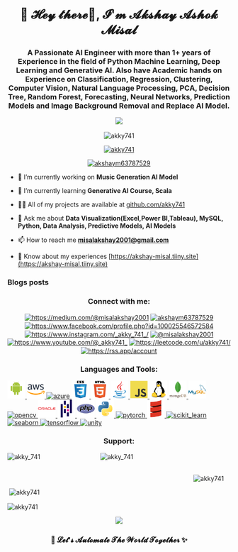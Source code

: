 <h1 align="center">🚀 𝓗𝓮𝔂 𝓽𝓱𝓮𝓻𝓮👋, 𝓘'𝓶 𝓐𝓴𝓼𝓱𝓪𝔂 𝓐𝓼𝓱𝓸𝓴 𝓜𝓲𝓼𝓪𝓵</h1>
<h3 align="center">A Passionate AI Engineer with more than 1+ years of Experience in the field of Python Machine Learning, Deep Learning and Generative AI. Also have Academic hands on Experience on Classification, Regression, Clustering, Computer Vision, Natural Language Processing, PCA, Decision Tree, Random Forest, Forecasting, Neural Networks, Prediction Models and Image Background Removal and Replace AI Model.</h3>

<p align="center">
  <img src="https://media.giphy.com/media/3o7abKhOpu0NwenH3O/giphy.gif" width="160" />
</p>

<p align="center"> <img src="https://komarev.com/ghpvc/?username=akky741&label=Profile%20views&color=0e75b6&style=flat" alt="akky741" /> </p>

<p align="center"> <a href="https://github.com/ryo-ma/github-profile-trophy"><img src="https://github-profile-trophy.vercel.app/?username=akky741" alt="akky741" /></a> </p>

<p align="center"> <a href="https://twitter.com/akshaym63787529" target="blank"><img src="https://img.shields.io/twitter/follow/akshaym63787529?logo=twitter&style=for-the-badge" alt="akshaym63787529" /></a> </p>

- 🔭 I’m currently working on **Music Generation AI Model**

- 🌱 I’m currently learning **Generative AI Course, Scala**

- 👨‍💻 All of my projects are available at [github.com/akky741](github.com/akky741)

- 💬 Ask me about **Data Visualization(Excel,Power BI,Tableau), MySQL, Python, Data Analysis, Predictive Models, AI Models**

- 📫 How to reach me **misalakshay2001@gmail.com**

- 📄 Know about my experiences [https://akshay-misal.tiiny.site](https://akshay-misal.tiiny.site)

### Blogs posts
<!-- BLOG-POST-LIST:START -->
<!-- BLOG-POST-LIST:END -->

<h3 align="center">Connect with me:</h3>
<p align="center">
<a href="https://dev.to/https://medium.com/@misalakshay2001" target="blank"><img align="center" src="https://raw.githubusercontent.com/rahuldkjain/github-profile-readme-generator/master/src/images/icons/Social/devto.svg" alt="https://medium.com/@misalakshay2001" height="30" width="40" /></a>
<a href="https://twitter.com/akshaym63787529" target="blank"><img align="center" src="https://raw.githubusercontent.com/rahuldkjain/github-profile-readme-generator/master/src/images/icons/Social/twitter.svg" alt="akshaym63787529" height="30" width="40" /></a>
<a href="https://fb.com/https://www.facebook.com/profile.php?id=100025546572584" target="blank"><img align="center" src="https://raw.githubusercontent.com/rahuldkjain/github-profile-readme-generator/master/src/images/icons/Social/facebook.svg" alt="https://www.facebook.com/profile.php?id=100025546572584" height="30" width="40" /></a>
<a href="https://instagram.com/https://www.instagram.com/_akky_741_/" target="blank"><img align="center" src="https://raw.githubusercontent.com/rahuldkjain/github-profile-readme-generator/master/src/images/icons/Social/instagram.svg" alt="https://www.instagram.com/_akky_741_/" height="30" width="40" /></a>
<a href="https://medium.com/@misalakshay2001" target="blank"><img align="center" src="https://raw.githubusercontent.com/rahuldkjain/github-profile-readme-generator/master/src/images/icons/Social/medium.svg" alt="@misalakshay2001" height="30" width="40" /></a>
<a href="https://www.youtube.com/c/https://www.youtube.com/@_akky741_" target="blank"><img align="center" src="https://raw.githubusercontent.com/rahuldkjain/github-profile-readme-generator/master/src/images/icons/Social/youtube.svg" alt="https://www.youtube.com/@_akky741_" height="30" width="40" /></a>
<a href="https://www.leetcode.com/https://leetcode.com/u/akky741/" target="blank"><img align="center" src="https://raw.githubusercontent.com/rahuldkjain/github-profile-readme-generator/master/src/images/icons/Social/leet-code.svg" alt="https://leetcode.com/u/akky741/" height="30" width="40" /></a>
<a href="/https://rss.app/account" target="blank"><img align="center" src="https://raw.githubusercontent.com/rahuldkjain/github-profile-readme-generator/master/src/images/icons/Social/rss.svg" alt="https://rss.app/account" height="30" width="40" /></a>
</p>

<h3 align="center">Languages and Tools:</h3>
<p align="left"> <a href="https://developer.android.com" target="_blank" rel="noreferrer"> <img src="https://raw.githubusercontent.com/devicons/devicon/master/icons/android/android-original-wordmark.svg" alt="android" width="40" height="40"/> </a> <a href="https://aws.amazon.com" target="_blank" rel="noreferrer"> <img src="https://raw.githubusercontent.com/devicons/devicon/master/icons/amazonwebservices/amazonwebservices-original-wordmark.svg" alt="aws" width="40" height="40"/> </a> <a href="https://azure.microsoft.com/en-in/" target="_blank" rel="noreferrer"> <img src="https://www.vectorlogo.zone/logos/microsoft_azure/microsoft_azure-icon.svg" alt="azure" width="40" height="40"/> </a> <a href="https://www.w3schools.com/css/" target="_blank" rel="noreferrer"> <img src="https://raw.githubusercontent.com/devicons/devicon/master/icons/css3/css3-original-wordmark.svg" alt="css3" width="40" height="40"/> </a> <a href="https://www.w3.org/html/" target="_blank" rel="noreferrer"> <img src="https://raw.githubusercontent.com/devicons/devicon/master/icons/html5/html5-original-wordmark.svg" alt="html5" width="40" height="40"/> </a> <a href="https://www.java.com" target="_blank" rel="noreferrer"> <img src="https://raw.githubusercontent.com/devicons/devicon/master/icons/java/java-original.svg" alt="java" width="40" height="40"/> </a> <a href="https://developer.mozilla.org/en-US/docs/Web/JavaScript" target="_blank" rel="noreferrer"> <img src="https://raw.githubusercontent.com/devicons/devicon/master/icons/javascript/javascript-original.svg" alt="javascript" width="40" height="40"/> </a> <a href="https://www.linux.org/" target="_blank" rel="noreferrer"> <img src="https://raw.githubusercontent.com/devicons/devicon/master/icons/linux/linux-original.svg" alt="linux" width="40" height="40"/> </a> <a href="https://www.mongodb.com/" target="_blank" rel="noreferrer"> <img src="https://raw.githubusercontent.com/devicons/devicon/master/icons/mongodb/mongodb-original-wordmark.svg" alt="mongodb" width="40" height="40"/> </a> <a href="https://www.mysql.com/" target="_blank" rel="noreferrer"> <img src="https://raw.githubusercontent.com/devicons/devicon/master/icons/mysql/mysql-original-wordmark.svg" alt="mysql" width="40" height="40"/> </a> <a href="https://opencv.org/" target="_blank" rel="noreferrer"> <img src="https://www.vectorlogo.zone/logos/opencv/opencv-icon.svg" alt="opencv" width="40" height="40"/> </a> <a href="https://www.oracle.com/" target="_blank" rel="noreferrer"> <img src="https://raw.githubusercontent.com/devicons/devicon/master/icons/oracle/oracle-original.svg" alt="oracle" width="40" height="40"/> </a> <a href="https://pandas.pydata.org/" target="_blank" rel="noreferrer"> <img src="https://raw.githubusercontent.com/devicons/devicon/2ae2a900d2f041da66e950e4d48052658d850630/icons/pandas/pandas-original.svg" alt="pandas" width="40" height="40"/> </a> <a href="https://www.php.net" target="_blank" rel="noreferrer"> <img src="https://raw.githubusercontent.com/devicons/devicon/master/icons/php/php-original.svg" alt="php" width="40" height="40"/> </a> <a href="https://www.python.org" target="_blank" rel="noreferrer"> <img src="https://raw.githubusercontent.com/devicons/devicon/master/icons/python/python-original.svg" alt="python" width="40" height="40"/> </a> <a href="https://pytorch.org/" target="_blank" rel="noreferrer"> <img src="https://www.vectorlogo.zone/logos/pytorch/pytorch-icon.svg" alt="pytorch" width="40" height="40"/> </a> <a href="https://www.scala-lang.org" target="_blank" rel="noreferrer"> <img src="https://raw.githubusercontent.com/devicons/devicon/master/icons/scala/scala-original.svg" alt="scala" width="40" height="40"/> </a> <a href="https://scikit-learn.org/" target="_blank" rel="noreferrer"> <img src="https://upload.wikimedia.org/wikipedia/commons/0/05/Scikit_learn_logo_small.svg" alt="scikit_learn" width="40" height="40"/> </a> <a href="https://seaborn.pydata.org/" target="_blank" rel="noreferrer"> <img src="https://seaborn.pydata.org/_images/logo-mark-lightbg.svg" alt="seaborn" width="40" height="40"/> </a> <a href="https://www.tensorflow.org" target="_blank" rel="noreferrer"> <img src="https://www.vectorlogo.zone/logos/tensorflow/tensorflow-icon.svg" alt="tensorflow" width="40" height="40"/> </a> <a href="https://unity.com/" target="_blank" rel="noreferrer"> <img src="https://www.vectorlogo.zone/logos/unity3d/unity3d-icon.svg" alt="unity" width="40" height="40"/> </a> </p>

<h3 align="center">Support:</h3>
<p><a href="https://www.buymeacoffee.com/akky_741"> <img align="left" src="https://cdn.buymeacoffee.com/buttons/v2/default-yellow.png" height="50" width="210" alt="akky_741" /></a><a href="https://ko-fi.com/akky_741"> <img align="left" src="https://cdn.ko-fi.com/cdn/kofi3.png?v=3" height="50" width="210" alt="akky_741" /></a></p><br><br>

<p><img align="center" src="https://github-readme-stats.vercel.app/api/top-langs?username=akky741&show_icons=true&locale=en&layout=compact" alt="akky741" /></p>

<p>&nbsp;<img center="center" src="https://github-readme-stats.vercel.app/api?username=akky741&show_icons=true&locale=en" alt="akky741" /></p>

<p><img align="center" src="https://github-readme-streak-stats.herokuapp.com/?user=akky741&" alt="akky741" /></p>
<p align="center">
  <img src="https://media.giphy.com/media/3og0IPxMM0erATueVW/giphy.gif" width="280"/>
</p>
<h3 align="center">🌟 𝓛𝓮𝓽'𝓼 𝓐𝓾𝓽𝓸𝓶𝓪𝓽𝓮 𝓣𝓱𝓮 𝓦𝓸𝓻𝓵𝓭 𝓣𝓸𝓰𝓮𝓽𝓱𝓮𝓻 ✨</h3>
